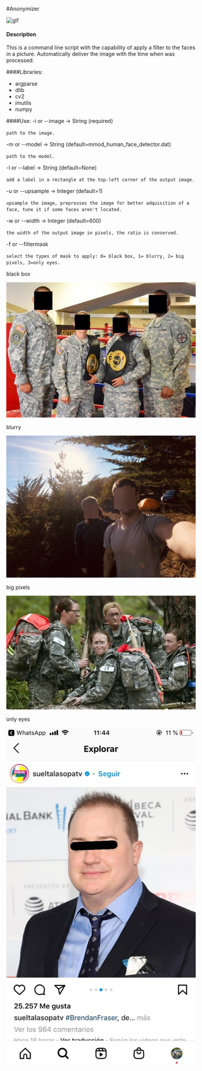 #Anonymizer

![gif](./static/gifa.gif)
#### Description

This is a command line script with the capability of apply a filter to the faces in a picture.
Automatically deliver the image with the time when was processed.


####Libraries:
* argparse
* dlib
* cv2
* imutils
* numpy 

####Use:
-i or --image -> String (required)

`path to the image.`

-m or --model -> String (default=mmod_human_face_detector.dat)

`path to the model. `

-l or --label -> String (default=None)

`add a label in a rectangle at the top-left corner of the output image.`

-u or --upsample -> Integer (default=1)

`upsample the image, preprosses the image for better adquisition of a face, tune it if some faces aren't located.`

-w or --width -> Integer (default=600)

`the width of the output image in pixels, the ratio is conserved.`

-f or --filtermask

`select the types of mask to apply: 0= black box, 1= blurry, 2= big pixels, 3=only eyes.`

black box

![black box](./static/black%20box.jpg)

blurry

![gaussian](./static/gaussian.jpg)

big pixels

![big pixels](./static/big%20pixels.jpg)

only eyes

![eyes](./static/eyes.jpg)

